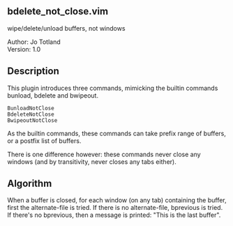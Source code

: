 bdelete_not_close.vim
---
wipe/delete/unload buffers, not windows

Author: Jo Totland\
Version: 1.0

Description
---

This plugin introduces three commands, mimicking the builtin commands
bunload, bdelete and bwipeout.

    BunloadNotClose
    BdeleteNotClose
    BwipeoutNotClose

As the builtin commands, these commands can take prefix range of buffers, or a
postfix list of buffers.

There is one difference however: these commands never close any windows (and by
transitivity, never closes any tabs either).

Algorithm
---

When a buffer is closed, for each window (on any tab) containing the buffer,
first the alternate-file is tried. If there is no alternate-file,
bprevious is tried. If there's no bprevious, then a message is printed:
"This is the last buffer". 

